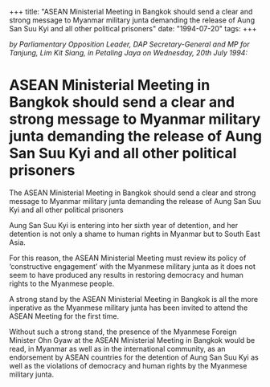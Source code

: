 +++ 
title: "ASEAN Ministerial Meeting in Bangkok should send a clear and strong message to Myanmar military junta demanding the release of Aung San Suu Kyi and all other political prisoners"
date: "1994-07-20"
tags:
+++

_by Parliamentary Opposition Leader, DAP Secretary-General and MP for Tanjung, Lim Kit Siang, in Petaling Jaya on Wednesday, 20th July 1994:_

# ASEAN Ministerial Meeting in Bangkok should send a clear and strong message to Myanmar military junta demanding the release of Aung San Suu Kyi and all other political prisoners

The ASEAN Ministerial Meeting in Bangkok should send a clear and strong message to Myanmar military junta demanding the release of Aung San Suu Kyi and all other political prisoners 

Aung San Suu Kyi is entering into her sixth year of detention, and her detention is not only a shame to human rights in Myanmar but to South East Asia.</u>

For this reason, the ASEAN Ministerial Meeting must review its policy of ‘constructive engagement’ with the Myanmese military junta as it does not seem to have produced any results in restoring democracy and human rights to the Myanmese people.

A strong stand by the ASEAN Ministerial Meeting in Bangkok is all the more inperative as the Myanmese military junta has been invited to attend the ASEAN Meeting for the first time.

Without such a strong stand, the presence of the Myanmese Foreign Minister Ohn Gyaw at the ASEAN Ministerial Meeting in Bangkok would be read, in Myanmar as well as in the international community, as an endorsement by ASEAN countries for the detention of Aung San Suu Kyi as well as the violations of democracy and human rights by the Myanmese military junta.
 
